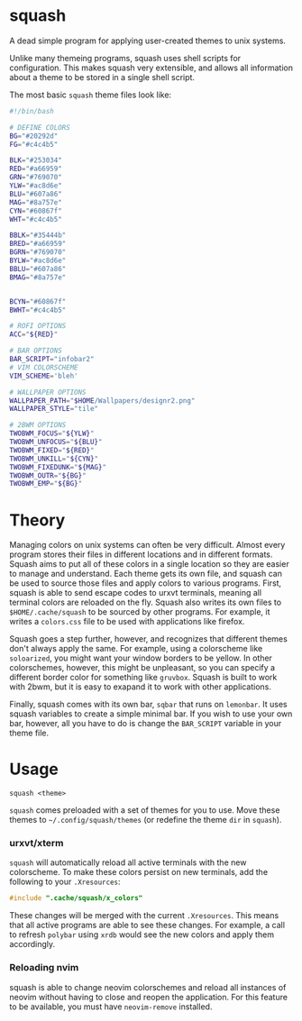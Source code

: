 # squash

A dead simple program for applying user-created themes to unix systems. 

Unlike many themeing programs, squash uses shell scripts for configuration. 
This makes squash very extensible, and allows all information about a theme
to be stored in a single shell script. 

The most basic `squash` theme files look like:

``` bash
#!/bin/bash

# DEFINE COLORS
BG="#20292d"
FG="#c4c4b5"

BLK="#253034"
RED="#a66959"
GRN="#769070"
YLW="#ac8d6e"
BLU="#607a86"
MAG="#8a757e"
CYN="#60867f"
WHT="#c4c4b5"

BBLK="#35444b"
BRED="#a66959"
BGRN="#769070"
BYLW="#ac8d6e"
BBLU="#607a86"
BMAG="#8a757e"


BCYN="#60867f"
BWHT="#c4c4b5"

# ROFI OPTIONS
ACC="${RED}"

# BAR OPTIONS
BAR_SCRIPT="infobar2"
# VIM COLORSCHEME
VIM_SCHEME='bleh'

# WALLPAPER OPTIONS
WALLPAPER_PATH="$HOME/Wallpapers/designr2.png"
WALLPAPER_STYLE="tile"

# 2BWM OPTIONS
TWOBWM_FOCUS="${YLW}"
TWOBWM_UNFOCUS="${BLU}"
TWOBWM_FIXED="${RED}"
TWOBWM_UNKILL="${CYN}"
TWOBWM_FIXEDUNK="${MAG}"
TWOBWM_OUTR="${BG}"
TWOBWM_EMP="${BG}"
```


# Theory

Managing colors on unix systems can often be very difficult. Almost every program stores their files in different locations and in different formats. Squash aims to put all of these colors in a single location so they are easier to manage and understand. Each theme gets its own file, and squash can be used to source those files and apply colors to various programs. First, squash is able to send escape codes to urxvt terminals, meaning all terminal colors are reloaded on the fly. Squash also writes its own files to `$HOME/.cache/squash` to be sourced by other programs. For example, it writes a `colors.css` file to be used with applications like firefox. 

Squash goes a step further, however, and recognizes that different themes don't always apply the same. For example, using a colorscheme like `soloarized`, you might want your window borders to be yellow. In other colorschemes, however, this might be unpleasant, so you can specify a different border color for something like `gruvbox`. Squash is built to work with 2bwm, but it is easy to exapand it to work with other applications. 

Finally, squash comes with its own bar, `sqbar` that runs on `lemonbar`. It uses squash variables to create a simple minimal bar. If you wish to use your own bar, however, all you have to do is change the `BAR_SCRIPT` variable in your theme file. 

# Usage

`squash <theme>`

`squash` comes preloaded with a set of themes for you to use. Move these themes to `~/.config/squash/themes` (or redefine the theme `dir` in `squash`). 

### urxvt/xterm

`squash` will automatically reload all active terminals with the new colorscheme. 
To make these colors persist on new terminals, add the following to your `.Xresources`:

```c
#include ".cache/squash/x_colors"
```

These changes will be merged with the current `.Xresources`. This means that all active programs
are able to see these changes. For example, a call to refresh `polybar` using `xrdb` would
see the new colors and apply them accordingly. 

### Reloading nvim

squash is able to change neovim colorschemes and reload all instances of neovim without having to close and reopen the application. 
For this feature to be available, you must have `neovim-remove` installed. 

